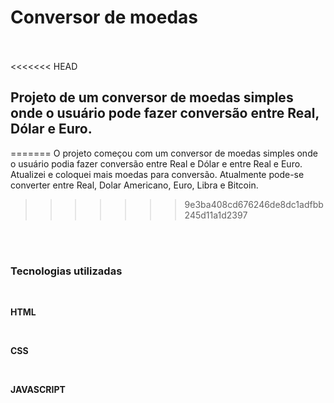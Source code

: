 <h1>Conversor de moedas</h1>
<br>
<br>
<<<<<<< HEAD
<h2>Projeto de um conversor de moedas simples onde o usuário pode fazer conversão entre Real, Dólar e Euro.</h2>
=======
O projeto começou com um conversor de moedas simples onde o usuário podia fazer conversão entre Real e Dólar e entre Real e Euro.
Atualizei e coloquei mais moedas para conversão. Atualmente pode-se converter entre Real, Dolar Americano, Euro, Libra e Bitcoin.

>>>>>>> 9e3ba408cd676246de8dc1adfbb245d11a1d2397
<br>
<br>
<h3>Tecnologias utilizadas</h3>
<br>
<p><b>HTML</b></p>
<br>
<p><b>CSS</b></p>
<br>
<p><b>JAVASCRIPT</b></p>
